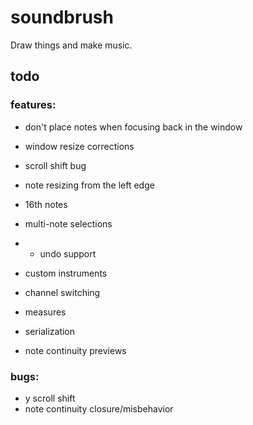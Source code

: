 # soundbrush
Draw things and make music.

## todo

### features:

* don't place notes when focusing back in the window
* window resize corrections
* scroll shift bug

* note resizing from the left edge
* 16th notes
* multi-note selections
* * undo support

* custom instruments
* channel switching
* measures
* serialization

* note continuity previews

### bugs:

* y scroll shift
* note continuity closure/misbehavior